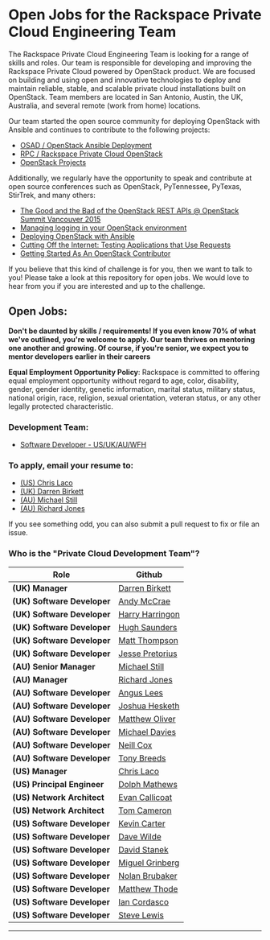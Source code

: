 # Open Jobs for the Rackspace Private Cloud Engineering Team

The Rackspace Private Cloud Engineering Team is looking for a range of skills
and roles. Our team is responsible for developing and improving the Rackspace
Private Cloud powered by OpenStack product. We are focused on building and using
open and innovative technologies to deploy and maintain reliable, stable, and
scalable private cloud installations built on OpenStack. Team members are located
in San Antonio, Austin, the UK, Australia, and several remote (work from 
home) locations.

Our team started the open source community for deploying OpenStack with
Ansible and continues to contribute to the following projects:

* [OSAD / OpenStack Ansible Deployment](https://github.com/stackforge/os-ansible-deployment)
* [RPC  / Rackspace Private Cloud OpenStack](https://github.com/rcbops/rpc-openstack)
* [OpenStack Projects](https://github.com/openstack/)

Additionally, we regularly have the opportunity to speak and contribute at open source
conferences such as OpenStack, PyTennessee, PyTexas, StirTrek, and many others:

* [The Good and the Bad of the OpenStack REST APIs @ OpenStack Summit Vancouver 2015](https://openstacksummitmay2015vancouver.sched.org/event/6ce758d5c7340db74e0d432e138c6619)
* [Managing logging in your OpenStack environment](https://openstacksummitmay2015vancouver.sched.org/event/0578eaca9f43132f52e234ccdf0a001f)
* [Deploying OpenStack with Ansible](https://openstacksummitmay2015vancouver.sched.org/event/0dd6069daf4badc002723762a687cfe4)
* [Cutting Off the Internet: Testing Applications that Use Requests](https://www.pytennessee.org/schedule/presentation/54/)
* [Getting Started As An OpenStack Contributor](http://stirtrek.com/Sessions#Getting-Started-As-An-OpenStack-Contributor)

If you believe that this kind of challenge is for you, then we want to talk to you!
Please take a look at this repository for open jobs. We would love to hear from
you if you are interested and up to the challenge.


## Open Jobs:

**Don't be daunted by skills / requirements! If you even know 70% of what we've
outlined, you're welcome to apply. Our team thrives on mentoring one another
and growing. Of course, if you're senior, we expect you to mentor developers
earlier in their careers**

**Equal Employment Opportunity Policy**: Rackspace is committed to offering equal employment
opportunity without regard to age, color, disability, gender, gender identity, genetic
information, marital status, military status, national origin, race, religion, sexual
orientation, veteran status, or any other legally protected characteristic.

### Development Team:

* [Software Developer - US/UK/AU/WFH](https://github.com/rcbops/rackspace_privatecloud_jobs/blob/master/software-dev.md)


### To apply, email your resume to:

* [(US) Chris Laco](mailto:chris.laco@rackspace.com)
* [(UK) Darren Birkett](mailto:darren.birkett@rackspace.co.uk)
* [(AU) Michael Still](mailto:michael.still@rackspace.com)
* [(AU) Richard Jones](mailto:richard.jones.au@rackspace.com)

If you see something odd, you can also submit a pull request to fix or file an
issue.


### Who is the "Private Cloud Development Team"?

|Role|Github|
|---    |---    |
|**(UK) Manager**|[Darren Birkett](https://github.com/mancdaz)|
|**(UK) Software Developer**|[Andy McCrae](https://github.com/andymcc)|
|**(UK) Software Developer**|[Harry Harringon](https://github.com/git-harry)|
|**(UK) Software Developer**|[Hugh Saunders](https://github.com/hughsaunders)|
|**(UK) Software Developer**|[Matt Thompson](https://github.com/mattt416)|
|**(UK) Software Developer**|[Jesse Pretorius](https://github.com/odyssey4me)|
|**(AU) Senior Manager**|[Michael Still](https://github.com/mikalstill)|
|**(AU) Manager**|[Richard Jones](https://github.com/r1chardj0n3s)|
|**(AU) Software Developer**|[Angus Lees](https://github.com/anguslees)|
|**(AU) Software Developer**|[Joshua Hesketh](https://github.com/jhesketh)|
|**(AU) Software Developer**|[Matthew Oliver](https://github.com/matthewoliver)|
|**(AU) Software Developer**|[Michael Davies](https://github.com/mrda)|
|**(AU) Software Developer**|[Neill Cox](https://github.com/neillc)|
|**(AU) Software Developer**|[Tony Breeds](https://github.com/tbreeds)|
|**(US) Manager**|[Chris Laco](https://github.com/claco)|
|**(US) Principal Engineer**|[Dolph Mathews](https://github.com/dolph)|
|**(US) Network Architect**|[Evan Callicoat](https://github.com/apsu)|
|**(US) Network Architect**|[Tom Cameron](https://github.com/rackertom)|
|**(US) Software Developer**|[Kevin Carter](https://github.com/cloudnull)|
|**(US) Software Developer**|[Dave Wilde](https://github.com/d34dh0r53)|
|**(US) Software Developer**|[David Stanek](https://github.com/dstanek)|
|**(US) Software Developer**|[Miguel Grinberg](https://github.com/miguelgrinberg)|
|**(US) Software Developer**|[Nolan Brubaker](https://github.com/nrb)|
|**(US) Software Developer**|[Matthew Thode](https://github.com/prometheanfire)|
|**(US) Software Developer**|[Ian Cordasco](https://github.com/sigmavirus24)|
|**(US) Software Developer**|[Steve Lewis](https://github.com/stevelle)|
---
